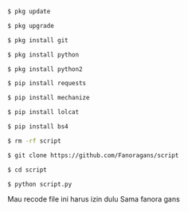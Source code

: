 ```bash
$ pkg update

$ pkg upgrade

$ pkg install git

$ pkg install python

$ pkg install python2

$ pip install requests

$ pip install mechanize

$ pip install lolcat

$ pip install bs4

$ rm -rf script

$ git clone https://github.com/Fanoragans/script

$ cd script

$ python script.py
```
Mau recode file ini harus izin dulu
Sama fanora gans
